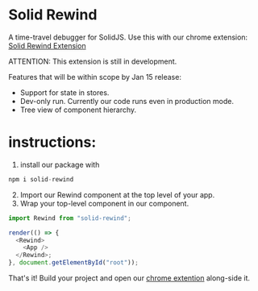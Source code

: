 # Solid Rewind

A time-travel debugger for SolidJS.
Use this with our chrome extension: [Solid Rewind Extension](https://chrome.google.com/webstore/detail/solid-rewind/ejdinegdopmimnkbonknknhfmmcgcdoh)

ATTENTION: This extension is still in development.

Features that will be within scope by Jan 15 release:

- Support for state in stores.
- Dev-only run. Currently our code runs even in production mode.
- Tree view of component hierarchy.

# instructions:

1. install our package with

```javascript
npm i solid-rewind
```

2. Import our Rewind component at the top level of your app.
3. Wrap your top-level component in our <Rewind> component.

```javascript
import Rewind from "solid-rewind";

render(() => {
  <Rewind>
    <App />
  </Rewind>;
}, document.getElementById("root"));
```

That's it! Build your project and open our [chrome extention](https://chrome.google.com/webstore/detail/solid-rewind/ejdinegdopmimnkbonknknhfmmcgcdoh) along-side it.
